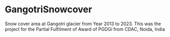 # GangotriSnowcover
Snow cover area at Gangotri glacier from Year 2013 to 2023. This was the project for the Partial Fulfilment of Award of PGDGi from CDAC, Noida, India
